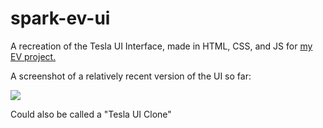 <h1 id="spark-ev-ui">spark-ev-ui</h1>
<p>A recreation of the Tesla UI Interface, made in HTML, CSS, and JS for <a href="https://github.com/spark-ev">my EV project.</a></p>
<p>A screenshot of a relatively recent version of the UI so far:</p>
<img src="assets/images/midder-ui.png">
<p>Could also be called a "Tesla UI Clone"</p>

